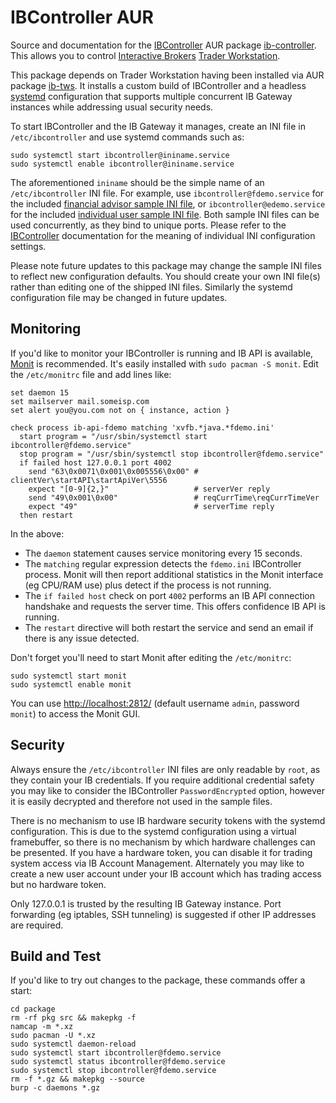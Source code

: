 IBController AUR
=================
Source and documentation for the
[IBController](https://github.com/ib-controller/ib-controller)
AUR package [ib-controller](https://aur.archlinux.org/packages/ib-controller/).
This allows you to control [Interactive Brokers](http://interactivebrokers.com/)
[Trader Workstation](http://www.interactivebrokers.com/en/pagemap/pagemap_APISolutions.php).

This package depends on Trader Workstation having been installed via AUR package
[ib-tws](https://aur.archlinux.org/packages/ib-tws/). It installs a custom build
of IBController and a headless 
[systemd](http://en.wikipedia.org/wiki/Systemd) configuration that supports
multiple concurrent IB Gateway instances while addressing usual security needs.

To start IBController and the IB Gateway it manages, create an INI file in
``/etc/ibcontroller`` and use systemd commands such as:

```
sudo systemctl start ibcontroller@ininame.service
sudo systemctl enable ibcontroller@ininame.service
```

The aforementioned ``ininame`` should be the simple name of an ``/etc/ibcontroller``
INI file. For example, use ``ibcontroller@fdemo.service`` for the included
[financial advisor sample INI file](package/fdemo.ini),
or ``ibcontroller@edemo.service`` for the included
[individual user sample INI file](package/edemo.ini). Both sample INI files can
be used concurrently, as they bind to unique ports. Please refer to the
[IBController](https://github.com/ib-controller/ib-controller) documentation for
the meaning of individual INI configuration settings.

Please note future updates to this package may change the sample INI files to
reflect new configuration defaults. You should create your own
INI file(s) rather than editing one of the shipped INI files. Similarly the
systemd configuration file may be changed in future updates.

Monitoring
----------
If you'd like to monitor your IBController is running and IB API is available,
[Monit](http://mmonit.com/monit/) is recommended. It's easily installed with
``sudo pacman -S monit``. Edit the ``/etc/monitrc`` file and add lines like:

```
set daemon 15
set mailserver mail.someisp.com
set alert you@you.com not on { instance, action }

check process ib-api-fdemo matching 'xvfb.*java.*fdemo.ini'
  start program = "/usr/sbin/systemctl start ibcontroller@fdemo.service"
  stop program = "/usr/sbin/systemctl stop ibcontroller@fdemo.service"
  if failed host 127.0.0.1 port 4002
    send "63\0x0071\0x001\0x005556\0x00" # clientVer\startAPI\startApiVer\5556
    expect "[0-9]{2,}"                   # serverVer reply
    send "49\0x001\0x00"                 # reqCurrTime\reqCurrTimeVer
    expect "49"                          # serverTime reply
  then restart
```

In the above:

* The ``daemon`` statement causes service monitoring every 15 seconds.
* The ``matching`` regular expression detects the ``fdemo.ini`` IBController
  process. Monit will then report additional  statistics in the Monit interface
  (eg CPU/RAM use) plus detect if the process is not running.
* The ``if failed host`` check on port ``4002`` performs an IB API connection
  handshake and requests the server time. This offers confidence IB API is
  running.
* The ``restart`` directive will both restart the service and send an email if
  there is any issue detected.

Don't forget you'll need to start Monit after editing the ``/etc/monitrc``:

```
sudo systemctl start monit
sudo systemctl enable monit
```

You can use [http://localhost:2812/](http://localhost:2812/) (default username
``admin``, password ``monit``) to access the Monit GUI.

Security
--------
Always ensure the ``/etc/ibcontroller`` INI files are only readable by ``root``,
as they contain your IB credentials. If you require additional credential safety
you may like to consider the IBController ``PasswordEncrypted`` option, however
it is easily decrypted and therefore not used in the sample files.

There is no mechanism to use IB hardware security tokens with the systemd
configuration. This is due to the systemd configuration using a virtual
framebuffer, so there is no mechanism by which hardware challenges can be
presented. If you have a hardware token, you can disable it for trading system
access via IB Account Management. Alternately you may like to create a new user
account under your IB account which has trading access but no hardware token.

Only 127.0.0.1 is trusted by the resulting IB Gateway instance. Port forwarding
(eg iptables, SSH tunneling) is suggested if other IP addresses are required.

Build and Test
--------------
If you'd like to try out changes to the package, these commands offer a start:

````
cd package
rm -rf pkg src && makepkg -f
namcap -m *.xz
sudo pacman -U *.xz
sudo systemctl daemon-reload
sudo systemctl start ibcontroller@fdemo.service
sudo systemctl status ibcontroller@fdemo.service
sudo systemctl stop ibcontroller@fdemo.service
rm -f *.gz && makepkg --source
burp -c daemons *.gz
````